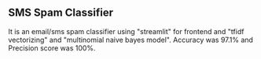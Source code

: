 ## SMS Spam Classifier

It is an email/sms spam classifier using "streamlit" for frontend and "tfidf vectorizing" and "multinomial naive bayes model".
Accuracy was 97.1% and Precision score was 100%.
